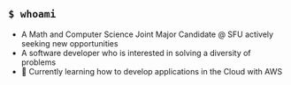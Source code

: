 ## `$ whoami`
- A Math and Computer Science Joint Major Candidate @ SFU actively seeking new opportunities
- A software developer who is interested in solving a diversity of problems
- 🌱 Currently learning how to develop applications in the Cloud with AWS

<!---
sanjayalwani/sanjayalwani is a ✨ special ✨ repository because its `README.md` (this file) appears on your GitHub profile.
You can click the Preview link to take a look at your changes.
--->
